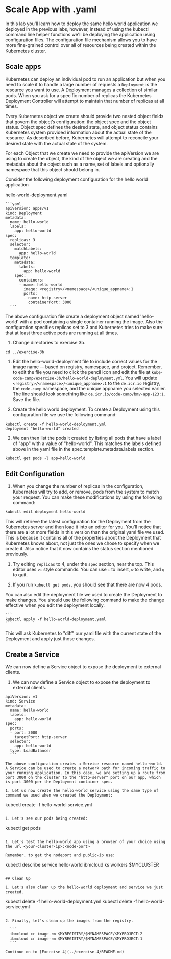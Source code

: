 # Scale App with .yaml

In this lab you'll learn how to deploy the same hello world application we deployed in the previous labs, however, instead of using the kubectl command line helper functions we'll be deploying the application using configuration files. The configuration file mechanism allows you to have more fine-grained control over all of resources being created within the Kubernetes cluster.

## Scale apps

Kubernetes can deploy an individual pod to run an application but when you need to scale it to handle a large number of requests a `Deployment` is the resource you want to use. A Deployment manages a collection of similar pods. When you ask for a specific number of replicas the Kubernetes Deployment Controller will attempt to maintain that number of replicas at all times.

Every Kubernetes object we create should provide two nested object fields that govern the object’s configuration: the object spec and the object status. Object spec defines the desired state, and object status contains Kubernetes system provided information about the actual state of the resource. As described before, Kubernetes will attempt to reconcile your desired state with the actual state of the system.

For each Object that we create we need to provide the apiVersion we are using to create the object, the kind of the object we are creating and the metadata about the object such as a name, set of labels and optionally namespace that this object should belong in.

Consider the following deployment configuration for the hello world application

hello-world-deployment.yaml
    
    ```yaml
    apiVersion: apps/v1
    kind: Deployment
    metadata:
      name: hello-world
      labels:
        app: hello-world
    spec:
      replicas: 3
      selector:
        matchLabels:
          app: hello-world
      template:
        metadata:
          labels:
            app: hello-world
        spec:
          containers:
          - name: hello-world
            image: <registry>/<namespace>/<unique_appname>:1
            ports:
            - name: http-server
              containerPort: 3000
      ```

The above configuration file create a deployment object named 'hello-world' with a pod containing a single container running the image. Also the configuration specifies replicas set to 3 and Kubernetes tries to make sure that at least three active pods are running at all times.

1. Change directories to exercise 3b.
  ```
  cd ../exercise-3b
  ```

1. Edit the hello-world-deployment file to include correct values for the image name -- based on registry, namespace, and project.  Remember, to edit the file you need to click the pencil icon and edit the file at `kube-code-camp/exercise-3b/hello-world-deployment.yml`. You will update `<registry>/<namespace>/<unique_appname>:1` to the `de.icr.io` registry, the `code-camp` namespace, and the unique appname you selected earlier. The line should look something like `de.icr.io/code-camp/bmv-app-123:1`. Save the file.

1. Create the hello world deployment. To create a Deployment using this configuration file we use the following command:

  ```
  kubectl create -f hello-world-deployment.yml
  deployment "hello-world" created  
  ```

2. We can then list the pods it created by listing all pods that have a label of "app" with a value of "hello-world". This matches the labels defined above in the yaml file in the spec.template.metadata.labels section.

  ```
  kubectl get pods -l app=hello-world
  ```

## Edit Configuration

1. When you change the number of replicas in the configuration, Kubernetes will try to add, or remove, pods from the system to match your request. You can make these modifications by using the following command:

  ```
  kubectl edit deployment hello-world
  ```

  This will retrieve the latest configuration for the Deployment from the Kubernetes server and then load it into an editor for you. You'll notice that there are a lot more fields in this version than the original yaml file we used. This is because it contains all of the properties about the Deployment that Kubernetes knows about, not just the ones we chose to specify when we create it. Also notice that it now contains the status section mentioned previously.

1. Try editing `replicas` to 4, under the `spec` section, near the top. This editor uses `vi` style commands. You can use `i` to insert, `w` to write, and `q` to quit.

1. If you run `kubectl get pods`, you should see that there are now 4 pods.

  You can also edit the deployment file we used to create the Deployment to make changes. You should use the following command to make the change effective when you edit the deployment locally.

    ```
    kubectl apply -f hello-world-deployment.yaml
    ```
  This will ask Kubernetes to "diff" our yaml file with the current state of the Deployment and apply just those changes.

## Create a Service

We can now define a Service object to expose the deployment to external clients.

1. We can now define a Service object to expose the deployment to external clients.
  ```
  apiVersion: v1
  kind: Service
  metadata:
    name: hello-world
    labels:
      app: hello-world
  spec:
    ports:
    - port: 3000
      targetPort: http-server
    selector:
      app: hello-world
    type: LoadBalancer
    ```

The above configuration creates a Service resource named hello-world. A Service can be used to create a network path for incoming traffic to your running application. In this case, we are setting up a route from port 3000 on the cluster to the "http-server" port on our app, which is port 3000 per the Deployment container spec.

1. Let us now create the hello-world service using the same type of command we used when we created the Deployment:
  ```
  kubectl create -f hello-world-service.yml
  ```

1. Let's see our pods being created:
  ```
  kubectl get pods
  ```

1. Let's test the hello-world app using a browser of your choice using the url <your-cluster-ip>:<node-port>

Remember, to get the nodeport and public-ip use:
  ```
  kubectl describe service hello-world
  ibmcloud ks workers $MYCLUSTER
  ```

## Clean Up

1. Let's also clean up the hello-world deployment and service we just created.
  ```
  kubectl delete -f hello-world-deployment.yml
  kubectl delete -f hello-world-service.yml
  ```

2. Finally, let's clean up the images from the registry.

    ```
    ibmcloud cr image-rm $MYREGISTRY/$MYNAMESPACE/$MYPROJECT:2
    ibmcloud cr image-rm $MYREGISTRY/$MYNAMESPACE/$MYPROJECT:1
    ```

Continue on to [Exercise 4](../exercise-4/README.md)